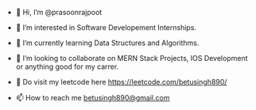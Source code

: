- 👋 Hi, I’m @prasoonrajpoot
- 👀 I’m interested in Software Developement Internships.
- 🌱 I’m currently learning Data Structures and Algorithms.

- 💞️ I’m looking to collaborate on MERN Stack Projects, IOS Development or anything good for my carrer.
- 📖 Do visit my leetcode here https://leetcode.com/betusingh890/
- 📫 How to reach me betusingh890@gmail.com

<!---
prasoonrajpoot/prasoonrajpoot is a ✨ special ✨ repository because its `README.md` (this file) appears on your GitHub profile.
You can click the Preview link to take a look at your changes.
--->
